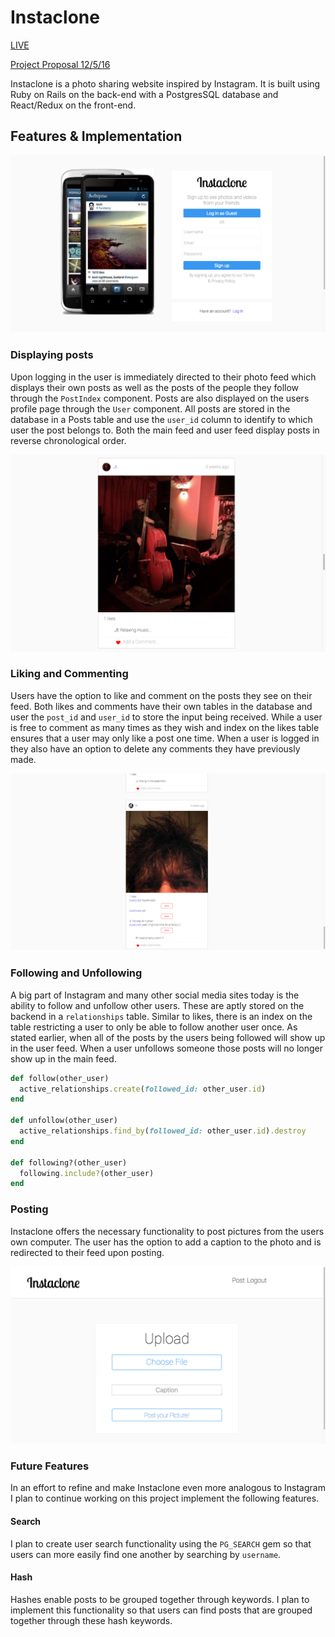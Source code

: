 # Instaclone

[LIVE](http://www.instaclone.net/#/welcome)

[Project Proposal 12/5/16](https://github.com/ptascio/Instaclone/blob/master/docs/README.md)

Instaclone is a photo sharing website inspired by Instagram. It is built using Ruby on Rails on the back-end with a PostgresSQL database and React/Redux on the front-end.

## Features & Implementation
![instaclone](/docs/demo-pics/home.png)
### Displaying posts
Upon logging in the user is immediately directed to their photo feed which displays their own posts as well as the posts of the people they follow through the `PostIndex` component. Posts are also displayed on the users profile page through the `User` component. All posts are stored in the database in a Posts table and use the `user_id` column to identify to which user the post belongs to. Both the main feed and user feed display posts in reverse chronological order.

![instaclone](/docs/demo-pics/feed.png)

### Liking and Commenting
Users have the option to like and comment on the posts they see on their feed. Both likes and comments have their own tables in the database and user the `post_id` and `user_id` to store the input being received. While a user is free to comment as many times as they wish and index on the likes table ensures that a user may only like a post one time. When a user is logged in they also have an option to delete any comments they have previously made.  

![instclone](/docs/demo-pics/comments_likes.png)

### Following and Unfollowing
A big part of Instagram and many other social media sites today is the ability to follow and unfollow other users. These are aptly stored on the backend in a `relationships` table. Similar to likes, there is an index on the table restricting a user to only be able to follow another user once. As stated earlier, when all of the posts by the users being followed will show up in the user feed. When a user unfollows someone those posts will no longer show up in the main feed.

``` ruby
def follow(other_user)
  active_relationships.create(followed_id: other_user.id)
end

def unfollow(other_user)
  active_relationships.find_by(followed_id: other_user.id).destroy
end

def following?(other_user)
  following.include?(other_user)
end
```

### Posting
Instaclone offers the necessary functionality to post pictures from the users own computer. The user has the option to add a caption to the photo and is redirected to their feed upon posting.

![instclone](/docs/demo-pics/post.png)

### Future Features
In an effort to refine and make Instaclone even more analogous to Instagram I plan to continue working on this project implement the following features.

#### Search
I plan to create user search functionality using the `PG_SEARCH` gem so that users can more easily find one another by searching by `username`.

#### Hash
Hashes enable posts to be grouped together through keywords. I plan to implement this functionality so that users can find posts that are grouped together through these hash keywords.
